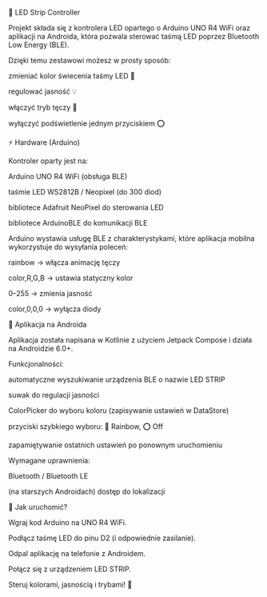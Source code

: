 🌈 LED Strip Controller

Projekt składa się z kontrolera LED opartego o Arduino UNO R4 WiFi oraz aplikacji na Androida, która pozwala sterować taśmą LED poprzez Bluetooth Low Energy (BLE).

Dzięki temu zestawowi możesz w prosty sposób:

zmieniać kolor świecenia taśmy LED 🎨

regulować jasność 💡

włączyć tryb tęczy 🌈

wyłączyć podświetlenie jednym przyciskiem ⭕

⚡ Hardware (Arduino)

Kontroler oparty jest na:

Arduino UNO R4 WiFi (obsługa BLE)

taśmie LED WS2812B / Neopixel (do 300 diod)

bibliotece Adafruit NeoPixel do sterowania LED

bibliotece ArduinoBLE do komunikacji BLE

Arduino wystawia usługę BLE z charakterystykami, które aplikacja mobilna wykorzystuje do wysyłania poleceń:

rainbow → włącza animację tęczy

color,R,G,B → ustawia statyczny kolor

0–255 → zmienia jasność

color,0,0,0 → wyłącza diody

📱 Aplikacja na Androida

Aplikacja została napisana w Kotlinie z użyciem Jetpack Compose i działa na Androidzie 6.0+.

Funkcjonalności:

automatyczne wyszukiwanie urządzenia BLE o nazwie LED STRIP

suwak do regulacji jasności

ColorPicker do wyboru koloru (zapisywanie ustawień w DataStore)

przyciski szybkiego wyboru: 🌈 Rainbow, ⭕ Off

zapamiętywanie ostatnich ustawień po ponownym uruchomieniu

Wymagane uprawnienia:

Bluetooth / Bluetooth LE

(na starszych Androidach) dostęp do lokalizacji

🔧 Jak uruchomić?

Wgraj kod Arduino na UNO R4 WiFi.

Podłącz taśmę LED do pinu D2 (i odpowiednie zasilanie).

Odpal aplikację na telefonie z Androidem.

Połącz się z urządzeniem LED STRIP.

Steruj kolorami, jasnością i trybami! 🚀
